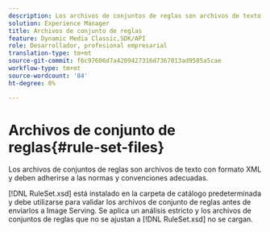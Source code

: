```yaml
---
description: Los archivos de conjuntos de reglas son archivos de texto con formato XML y deben adherirse a las normas y convenciones adecuadas.
solution: Experience Manager
title: Archivos de conjunto de reglas
feature: Dynamic Media Classic,SDK/API
role: Desarrollador, profesional empresarial
translation-type: tm+mt
source-git-commit: f6c97606d7a4209427316d7367013ad9585a5cae
workflow-type: tm+mt
source-wordcount: '84'
ht-degree: 0%

---
```



# Archivos de conjunto de reglas{#rule-set-files}

Los archivos de conjuntos de reglas son archivos de texto con formato XML y deben adherirse a las normas y convenciones adecuadas.

[!DNL RuleSet.xsd] está instalado en la carpeta de catálogo predeterminada y debe utilizarse para validar los archivos de conjunto de reglas antes de enviarlos a Image Serving. Se aplica un análisis estricto y los archivos de conjuntos de reglas que no se ajustan a [!DNL RuleSet.xsd] no se cargan.